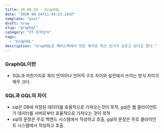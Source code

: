 ```yaml
---
title: 20.08.24 - GraphQL
date: "2020-08-24T11:44:23.284Z"
template: "post"
draft: true
slug: "graphql"
category: "IT 토막상식"
tags:
  - "GraphQL"
description: "GraphQL은 페이스북에서 만든 쿼리로 최근 인기가 오르고 있다고 한다."
---
```


### GraphQL이란
- SQL과 마찬가지로 쿼리 언어이나 언어적 구조 차이와 실전에서 쓰이는 방식 차이가 매우 크다.

### SQL과 GQL의 차이
- sql은 DB에 저장된 데이터를 효율적으로 가져오는것이 목적, gql은 웹 클라이언트가 데이터를 서버로부터 효율적으로 가져오는 것이 목적
- sql의 문장은 주로 백엔드 시스템에서 작성하고 호출, gql의 문장은 주로 클라이언트 시스템에서 작성하고 호출.


> 
